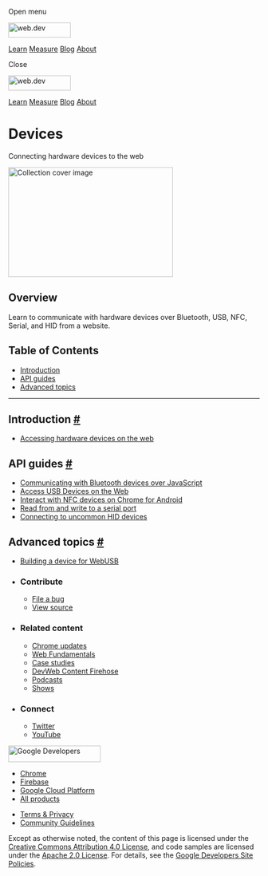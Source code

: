 <span class="w-tooltip w-tooltip--left">Open menu</span>

<a href="/" class="gc-analytics-event header-default__logo-link"><img src="/images/lockup.svg" alt="web.dev" class="header-default__logo" width="125" height="30" /></a>

<a href="/learn/" class="gc-analytics-event header-default__link">Learn</a> <a href="/measure/" class="gc-analytics-event header-default__link">Measure</a> <a href="/blog/" class="gc-analytics-event header-default__link">Blog</a> <a href="/about/" class="gc-analytics-event header-default__link">About</a>

<span class="w-tooltip">Close</span>

<a href="/" class="gc-analytics-event"><img src="/images/lockup.svg" alt="web.dev" class="drawer-default__logo" width="125" height="30" /></a>

<a href="/learn/" class="gc-analytics-event drawer-default__link">Learn</a> <a href="/measure/" class="gc-analytics-event drawer-default__link">Measure</a> <a href="/blog/" class="gc-analytics-event drawer-default__link">Blog</a> <a href="/about/" class="gc-analytics-event drawer-default__link">About</a>

Devices
=======

Connecting hardware devices to the web

<img src="https://web-dev.imgix.net/image/tcFciHGuF3MxnTr1y5ue01OGLBn2/rls8wXcjXofU4iZfXVDb.svg" alt="Collection cover image" class="w-masthead-path__image" width="330" height="220" />

Overview
--------

Learn to communicate with hardware devices over Bluetooth, USB, NFC, Serial, and HID from a website.

Table of Contents
-----------------

-   <a href="#introduction" class="w-path-link">Introduction</a>
-   <a href="#api-guides" class="w-path-link">API guides</a>
-   <a href="#advanced-topics" class="w-path-link">Advanced topics</a>

------------------------------------------------------------------------

Introduction <a href="#introduction" class="w-headline-link">#</a>
------------------------------------------------------------------

-   <a href="/devices-introduction/" class="w-path-link">Accessing hardware devices on the web</a>

API guides <a href="#api-guides" class="w-headline-link">#</a>
--------------------------------------------------------------

-   <a href="/bluetooth/" class="w-path-link">Communicating with Bluetooth devices over JavaScript</a>
-   <a href="/usb/" class="w-path-link">Access USB Devices on the Web</a>
-   <a href="/nfc/" class="w-path-link">Interact with NFC devices on Chrome for Android</a>
-   <a href="/serial/" class="w-path-link">Read from and write to a serial port</a>
-   <a href="/hid/" class="w-path-link">Connecting to uncommon HID devices</a>

Advanced topics <a href="#advanced-topics" class="w-headline-link">#</a>
------------------------------------------------------------------------

-   <a href="/build-for-webusb/" class="w-path-link">Building a device for WebUSB</a>

-   ### Contribute

    -   <a href="https://github.com/GoogleChrome/web.dev/issues/new?assignees=&amp;labels=bug&amp;template=bug_report.md&amp;title=" class="w-footer__linkbox-link">File a bug</a>
    -   <a href="https://github.com/googlechrome/web.dev" class="w-footer__linkbox-link">View source</a>

-   ### Related content

    -   <a href="https://blog.chromium.org/" class="w-footer__linkbox-link">Chrome updates</a>
    -   <a href="https://developers.google.com/web/" class="w-footer__linkbox-link">Web Fundamentals</a>
    -   <a href="https://developers.google.com/web/showcase/" class="w-footer__linkbox-link">Case studies</a>
    -   <a href="https://devwebfeed.appspot.com/" class="w-footer__linkbox-link">DevWeb Content Firehose</a>
    -   <a href="/podcasts/" class="w-footer__linkbox-link">Podcasts</a>
    -   <a href="/shows/" class="w-footer__linkbox-link">Shows</a>

-   ### Connect

    -   <a href="https://www.twitter.com/ChromiumDev" class="w-footer__linkbox-link">Twitter</a>
    -   <a href="https://www.youtube.com/user/ChromeDevelopers" class="w-footer__linkbox-link">YouTube</a>

<a href="https://developers.google.com/" class="w-footer__utility-logo-link"><img src="/images/lockup-color.png" alt="Google Developers" class="w-footer__utility-logo" width="185" height="33" /></a>

-   <a href="https://developer.chrome.com/" class="w-footer__utility-link">Chrome</a>
-   <a href="https://firebase.google.com/" class="w-footer__utility-link">Firebase</a>
-   <a href="https://cloud.google.com/" class="w-footer__utility-link">Google Cloud Platform</a>
-   <a href="https://developers.google.com/products" class="w-footer__utility-link">All products</a>

<!-- -->

-   <a href="https://policies.google.com/" class="w-footer__utility-link">Terms &amp; Privacy</a>
-   <a href="/community-guidelines/" class="w-footer__utility-link">Community Guidelines</a>

Except as otherwise noted, the content of this page is licensed under the [Creative Commons Attribution 4.0 License](https://creativecommons.org/licenses/by/4.0/), and code samples are licensed under the [Apache 2.0 License](https://www.apache.org/licenses/LICENSE-2.0). For details, see the [Google Developers Site Policies](https://developers.google.com/terms/site-policies).
